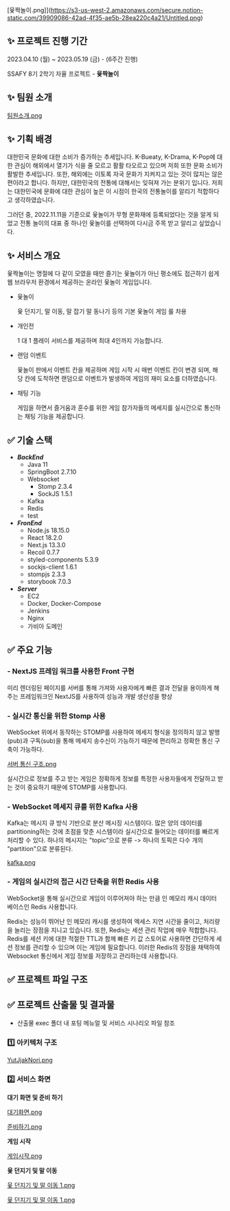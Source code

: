 [윷짝놀이.png]](https://s3-us-west-2.amazonaws.com/secure.notion-static.com/39909086-42ad-4f35-ae5b-28ea220c4a21/Untitled.png)

## ✨ 프로젝트 진행 기간

2023.04.10 (월) ~ 2023.05.19 (금) - (6주간 진행)

SSAFY 8기 2학기 자율 프로젝트 - **윷짝놀이**

## ✨ 팀원 소개

[팀원소개.png](https://s3-us-west-2.amazonaws.com/secure.notion-static.com/a4c103b4-b1b2-4331-b727-ba1b79a3b8ac/%ED%8C%80%EC%9B%90%EC%86%8C%EA%B0%9C.png)

## ✨ 기획 배경

대한민국 문화에 대한 소비가 증가하는 추세입니다. K-Bueaty, K-Drama, K-Pop에 대한 관심이 해외에서 열기가 식을 줄 모르고 활활 타오르고 있으며 저희 또한 문화 소비가 활발한 추세입니다. 또한, 해외에는 이토록 자국 문화가 지켜지고 있는 것이 많지는 않은 편이라고 합니다. 하지만, 대한민국의 전통에 대해서는 잊혀져 가는 분위기 입니다. 저희는 대한민국에 문화에 대한 관심이 높은 이 시점이 한국의 전통놀이를 알리기 적합하다고 생각하였습니다.

그러던 중, 2022.11.11을 기준으로 윷놀이가 무형 문화재에 등록되었다는 것을 알게 되었고 전통 놀이의 대표 중 하나인 윷놀이를 선택하여 다시금 주목 받고 알리고 싶었습니다.

## ✨ 서비스 개요

윷짝놀이는 명절에 다 같이 모였을 때만 즐기는 윷놀이가 아닌 평소에도 접근하기 쉽게 웹 브라우저 환경에서 제공하는 온라인 윷놀이 게임입니다.

- 윷놀이
    
    윷 던지기, 말 이동, 말 잡기 말 동나기 등의 기본 윷놀이 게임 룰 차용
    
- 개인전
    
    1 대 1 플레이 서비스를 제공하며 최대 4인까지 가능합니다.
    
- 랜덤 이벤트
    
    윷놀이 판에서 이벤트 칸을 제공하며 게임 시작 시 매번 이벤트 칸이 변경 되며, 해당 칸에 도착하면 랜덤으로 이벤트가 발생하여 게임의 재미 요소를 더하였습니다.
    
- 채팅 기능
    
    게임을 하면서 즐거움과 훈수를 위한 게임 참가자들의 메세지를 실시간으로 통신하는 채팅 기능을 제공합니다.
    

## ✅ 기술 스택

- ***BackEnd***
    - Java 11
    - SpringBoot 2.7.10
    - Websocket
        - Stomp 2.3.4
        - SockJS 1.5.1
    - Kafka
    - Redis
    - test
- ***FronEnd***
    - Node.js 18.15.0
    - React 18.2.0
    - Next.js 13.3.0
    - Recoil 0.7.7
    - styled-components 5.3.9
    - sockjs-client 1.6.1
    - stompjs 2.3.3
    - storybook 7.0.3
- ***Server***
    - EC2
    - Docker, Docker-Compose
    - Jenkins
    - Nginx
    - 가비아 도메인

## ✅ 주요 기능

### - NextJS 프레임 워크를 사용한 Front 구현

미리 렌더링된 페이지를 서버를 통해 가져와 사용자에게 빠른 결과 전달을 용이하게 해주는 프레임워크인 NextJS를 사용하여 성능과 개발 생산성을 향상

### - 실시간 통신을 위한 Stomp 사용

WebSocket 위에서 동작하는 STOMP를 사용하여 메세지 형식을 정의하지 않고 발행(pub)과 구독(sub)을 통해 메세지 송수신이 가능하기 때문에 편리하고 정확한 통신 구축이 가능하다.

[서버 통신 구조.png](https://s3-us-west-2.amazonaws.com/secure.notion-static.com/ad0f3d59-1052-4239-8429-8dfa70a4addf/%EC%84%9C%EB%B2%84_%ED%86%B5%EC%8B%A0_%EA%B5%AC%EC%A1%B0.png)

실시간으로 정보를 주고 받는 게임은 정확하게 정보를 특정한 사용자들에게 전달하고 받는 것이 중요하기 때문에 STOMP를 사용합니다.

### - WebSocket 메세지 큐를 위한 Kafka 사용

Kafka는 메시지 큐 방식 기반으로 분산 메시징 시스템이다.
많은 양의 데이터를 partitioning하는 것에 초점을 맞춘 시스템이라 실시간으로 들어오는 데이터를 빠르게 처리할 수 있다.
하나의 메시지는 "topic"으로 분류 -> 하나의 토픽은 다수 개의 "partition"으로 분류된다.

[kafka.png](https://s3-us-west-2.amazonaws.com/secure.notion-static.com/2443dae9-8581-4253-956f-0a5334e3ce6e/kafka.png)

### - 게임의 실시간의 접근 시간 단축을 위한 Redis 사용

WebSocket을 통해 실시간으로 게임이 이루어져야 하는 만큼 인 메모리 캐시 데이터 베이스인 Redis 사용합니다.

Redis는 성능이 뛰어난 인 메모리 캐시를 생성하여 엑세스 지연 시간을 줄이고, 처리량을 늘리는 장점을 지니고 있습니다. 또한, Redis는 세션 관리 작업에 매우 적합합니다. Redis를 세션 키에 대한 적절한 TTL과 함께 빠른 키 값 스토어로 사용하면 간단하게 세션 정보를 관리할 수 있으며 이는 게임에 필요합니다. 이러한 Redis의 장점을 채택하여 Websocket 통신에서 게임 정보를 저장하고 관리하는데 사용합니다.

## ✅ 프로젝트 파일 구조

## ✅ 프로젝트 산출물 및 결과물

- 산출물 exec 폴더 내 포팅 메뉴얼 및 서비스 시나리오 파일 참조

### 1️⃣ 아키텍처 구조

[YutJjakNori.png](https://s3-us-west-2.amazonaws.com/secure.notion-static.com/a009ab87-5fbe-495b-8e14-1249633940e7/YutJjakNori.png)

### 2️⃣ 서비스 화면

**대기 화면 및 준비 하기**

[대기화면.png](https://s3-us-west-2.amazonaws.com/secure.notion-static.com/23559b4e-4bde-4c2b-acc5-428ae1212c5b/Untitled.png)

[준비하기.png](https://s3-us-west-2.amazonaws.com/secure.notion-static.com/1c799c35-af24-49b4-85ad-b6fbf1d3d399/Untitled.png)

**게임 시작**

[게임시작.png](https://s3-us-west-2.amazonaws.com/secure.notion-static.com/2f4fc32d-34af-468f-90f1-40179ea239b4/Untitled.png)

**윷 던지기 및 말 이동**

[윷 던지기 및 말 이동 1.png](https://s3-us-west-2.amazonaws.com/secure.notion-static.com/945d99be-9a92-469a-80a4-89181a82e0fb/Untitled.png)

[윷 던지기 및 말 이동 1.png](https://s3-us-west-2.amazonaws.com/secure.notion-static.com/6ae42446-7c0a-401c-9616-fb838dcd2ee1/Untitled.png)
